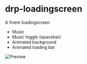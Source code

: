 # drp-loadingscreen
A fivem loadingscreen

* Music
* Music toggle (spacebar)
* Animated background
* Animated loading bar

![Preview](https://i.imgur.com/sMu6r72.png)
